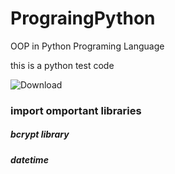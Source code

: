 # PrograingPython
OOP in Python Programing Language

this is a python test code

![Download](https://github.com/user-attachments/assets/eea8977b-eaf7-46a9-a92a-dcfb38995ceb)

### import omportant libraries
##### bcrypt library 
##### datetime


